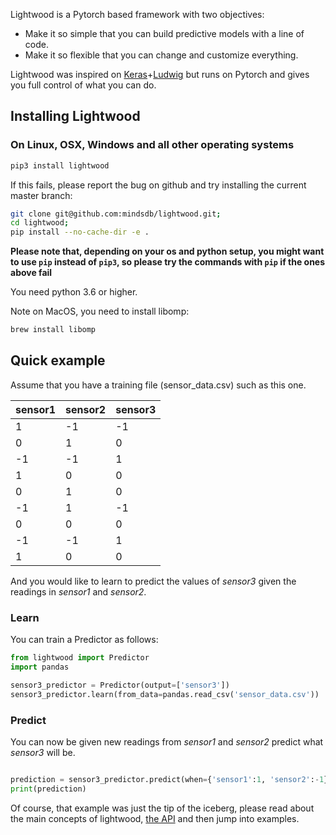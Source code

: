 

Lightwood is a Pytorch based framework with two objectives:

- Make it so simple that you can build predictive models with a line of code.
- Make it so flexible that you can change and customize everything.

Lightwood was inspired on [Keras](https://keras.io/)+[Ludwig](https://github.com/uber/ludwig) but runs on Pytorch and gives you full control of what you can do.


## Installing Lightwood


### On Linux, OSX, Windows and all other operating systems
```bash
pip3 install lightwood
```

If this fails, please report the bug on github and try installing the current master branch:

```bash
git clone git@github.com:mindsdb/lightwood.git;
cd lightwood;
pip install --no-cache-dir -e .
```

**Please note that, depending on your os and python setup, you might want to use `pip` instead of `pip3`, so please try the commands with `pip` if the ones above fail**

You need python 3.6 or higher.

Note on MacOS, you need to install libomp:

```bash
brew install libomp
```


## Quick example

Assume that you have a training file (sensor_data.csv) such as this one.

| sensor1  | sensor2 | sensor3 |
|----|----|----|
|  1 | -1 | -1 |
| 0  | 1  | 0  |
| -1 | -1 | 1  |
| 1  | 0  | 0  |
| 0  | 1  | 0  |
| -1 | 1  | -1 |
| 0  | 0  | 0  |
| -1 | -1 | 1  |
| 1  | 0  | 0  |

And you would like to learn to predict the values of *sensor3* given the readings in *sensor1* and *sensor2*.

### Learn

You can train a Predictor as follows:

```python
from lightwood import Predictor
import pandas

sensor3_predictor = Predictor(output=['sensor3'])
sensor3_predictor.learn(from_data=pandas.read_csv('sensor_data.csv'))

```

### Predict

You can now be given new readings from *sensor1* and *sensor2* predict what *sensor3* will be.

```python

prediction = sensor3_predictor.predict(when={'sensor1':1, 'sensor2':-1})
print(prediction)
```

Of course, that example was just the tip of the iceberg, please read about the main concepts of lightwood, [the API](API.md) and then jump into examples.